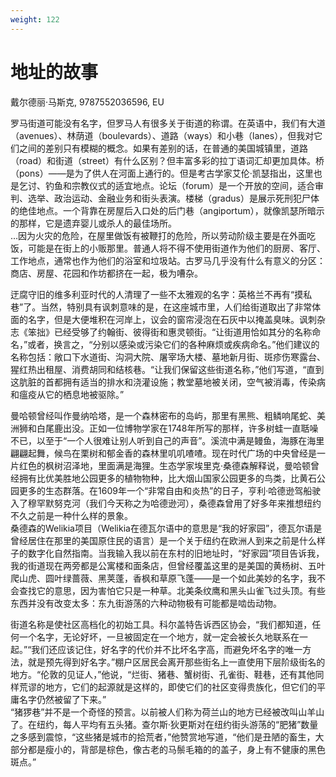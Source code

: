 ```yaml
---
weight: 122
---
```

# 地址的故事

戴尔德丽·马斯克, 9787552036596, EU

罗马街道可能没有名字，但罗马人有很多关于街道的称谓。在英语中，我们有大道（avenues）、林荫道（boulevards）、道路（ways）和小巷（lanes），但我对它们之间的差别只有模糊的概念。如果有差别的话，在普通的美国城镇里，道路（road）和街道（street）有什么区别？但丰富多彩的拉丁语词汇却更加具体。桥（pons）——是为了供人在河面上通行的。但是考古学家艾伦·凯瑟指出，这里也是乞讨、钓鱼和宗教仪式的适宜地点。论坛（forum）是一个开放的空间，适合审判、选举、政治运动、金融业务和街头表演。楼梯（gradus）是展示死刑犯尸体的绝佳地点。一个背靠在房屋后入口处的后门巷（angiportum），就像凯瑟所暗示的那样，它是遗弃婴儿或杀人的最佳场所。  
…因为火灾的危险，在屋里做饭有被鞭打的危险，所以劳动阶级主要是在外面吃饭，可能是在街上的小贩那里。普通人将不得不使用街道作为他们的厨房、客厅、工作地点，通常也作为他们的浴室和垃圾站。古罗马几乎没有什么有意义的分区：商店、房屋、花园和作坊都挤在一起，极为嘈杂。

迂腐守旧的维多利亚时代的人清理了一些不太雅观的名字：英格兰不再有“摸私巷”了。当然，特别具有讽刺意味的是，在这座城市里，人们给街道取出了非常体面的名字，但是大便堆积在河岸上，议会的窗帘浸泡在石灰中以掩盖臭味。讽刺杂志《笨拙》已经受够了约翰街、彼得街和惠灵顿街。“让街道用恰如其分的名称命名，”或者，换言之，“分别以感染或污染它们的各种麻烦或疾病命名。”他们建议的名称包括：敞口下水道街、沟洞大院、屠宰场大楼、墓地新月街、斑疹伤寒露台、猩红热出租屋、消费胡同和结核巷。“让我们保留这些街道名称，”他们写道，“直到这肮脏的首都拥有适当的排水和浇灌设施；教堂墓地被关闭，空气被消毒，传染病和瘟疫从它的栖息地被驱除。”

曼哈顿曾经叫作曼纳哈塔，是一个森林密布的岛屿，那里有黑熊、粗鳞响尾蛇、美洲狮和白尾鹿出没。正如一位博物学家在1748年所写的那样，许多树蛙一直聒噪不已，以至于“一个人很难让别人听到自己的声音”。溪流中满是鳗鱼，海豚在海里翩翩起舞，候鸟在栗树和郁金香的森林里叽叽喳喳。现在时代广场的中央曾经是一片红色的枫树沼泽地，里面满是海狸。生态学家埃里克·桑德森解释说，曼哈顿曾经拥有比优美胜地公园更多的植物物种，比大烟山国家公园更多的鸟类，比黄石公园更多的生态群落。在1609年一个“非常自由和炎热”的日子，亨利·哈德逊驾船驶入了穆罕默努克河（我们今天称之为哈德逊河），桑德森曾用了好多年来推想纽约不久之前是一种什么样的景象。  
桑德森的Welikia项目（Welikia在德瓦尔语中的意思是“我的好家园”，德瓦尔语是曾经居住在那里的美国原住民的语言）是一个关于纽约在欧洲人到来之前是什么样子的数字化自然指南。当我输入我以前在东村的旧地址时，“好家园”项目告诉我，我的街道现在两旁都是公寓楼和面条店，但曾经覆盖这里的是美国的黄杨树、五叶爬山虎、圆叶绿蔷薇、黑荚蓬，香枫和草原飞蓬——是一个如此美妙的名字，我不会查找它的意思，因为害怕它只是一种草。北美条纹鹰和黑头山雀飞过头顶。有些东西并没有改变太多：东九街游荡的六种动物极有可能都是啮齿动物。

街道名称是使社区高档化的初始工具。科尔盖特告诉西区协会，“我们都知道，任何一个名字，无论好坏，一旦被固定在一个地方，就一定会被长久地联系在一起。”“我们还应该记住，好名字的代价并不比坏名字高，而避免坏名字的唯一方法，就是预先得到好名字。”棚户区居民会离开那些街名上一直使用下层阶级街名的地方。“伦敦的见证人，”他说，“烂街、猪巷、蟹树街、孔雀街、鞋巷，还有其他同样荒谬的地方，它们的起源就是这样的，即使它们的社区变得贵族化，但它们的平庸名字仍然被留了下来。”  
“猪猡巷”并不是一个奇怪的预言。以前被人们称为荷兰山的地方已经被改叫山羊山了。在纽约，每人平均有五头猪。查尔斯·狄更斯对在纽约街头游荡的“肥猪”数量之多感到震惊，“这些猪是城市的拾荒者，”他赞赏地写道，“他们是丑陋的畜生，大部分都是瘦小的，背部是棕色，像古老的马鬃毛箱的的盖子，身上有不健康的黑色斑点。”
